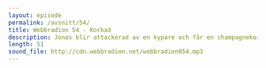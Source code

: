 ```yaml
---
layout: episode
permalink: /avsnitt/54/
title: Webbradion 54 - Korkad
description: Jonas blir attackerad av en kypare och får en champagnekork i huvudet medan vi pratar om Bitbucket som får stöd för Git, RailsCasts som kommer i en Pro-variant och lite om Webbdagarna.
length: 51
sound_file: http://cdn.webbradion.net/webbradion054.mp3
---
```



